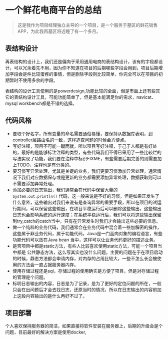 # 一个鲜花电商平台的总结

> 这是我作为项目经理独立主导的一个项目，是一个服务于墓区的鲜花销售APP，为此我再墓区将近睡了有一个多月。

## 表结构设计

再表结构的设计上，我们还是偏向于采用通用电商的表结构设计，该有的字段都设计，可以冗余着先不用，因为你不知道在项目的后期哪些字段会用到，项目后期增加字段会是件比较蛋疼的事情，但是删除字段则比较简单，你完全可以在项目的初期暂时不使用多余的字段。

表结构的设计工具使用的是powerdesign,功能比较的全面，但是市面上还有些其它的表结构设计工具，可能功能简单了，但是基本能满足你的需求，navicat、mysql workbench都是不错的选择。

## 代码风格

- 要取个好名字，所有变量的命名需要通俗易懂，要保持从数据库表明，到controller层路由名的一致，这样追查问题的时候会方便点。
- 写好注释，项目不可能一蹴而就，所以项目写好注释，于己于人都是有好处的，最好的是能够标注注释的类型，有些代码我们不得已采用了一些比较烂的写法实现了功能，我们要在注释中标识FIXME，有些需要后期完善的则需要加上TODO，注释也是有分类的。
- 要习惯写异常处理，尤其是关键的业务，我们更要习惯添加异常处理，通常情况下我们对应数据保存或是更新的业务都需要添加异常处理，数据获取则可以不需要添加异常处理。
- 添加必要的日志输出，我们通常会在代码中保留大量的 ````System.out.println()```` 代码，这一般来说是不好的习惯，但是如果正发生了什么意外，这些输出对我们来说有是查询异常的重要手段，所以在项目的试运行期间，可以保留这些输出，在项目平稳运行后可以删除这些输出，这些输出日志也会影响系统的运行速度；在系统平稳运行后，我们可以将这些输出保留到try,catch的catch当中，只有在异常发生时我们才会输出这些必要的信息。
- 做一个纯粹的业务代码，我们通常会在业务代码中混合着一些加解密的操作，这些属于非业务代码，属于功能代码，Java是一门面向对象的编程语言，有些功能代码可以放在Java bean 当中，这样可以让业务代码更好的描述业务。
- 是否项目中都是static方法，有些人比较喜欢使用static方法，可能一个项目当中都是 公共静态方法，这么写其实也没什么问题，主要的问题在于在项目启动的时候，静态方法都会申请内存，对内存的占用比较大，一些不怎么长会被使用的方法会一直占据服务器内存。
- 使用存储过程还是sql，存储过程的使用确实是方便了项目，但是对存储过程的管理是个问题。
- 标明日志输出的内容，日志是为了记录，是为了更好的定位问题的所在，一般只会在出问题后才会去找日志，还原当时的情况，所以在日志输出的内容前加上这段内容输出的是什么再好不过了。

## 项目部署

个人喜欢保持服务器的简洁，如果直接将软件安装在服务器上，后期的升级会是个问题，目前最好的解决方案是使用docker,